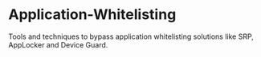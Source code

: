 # Application-Whitelisting
Tools and techniques to bypass application whitelisting solutions like SRP, AppLocker and Device Guard.
